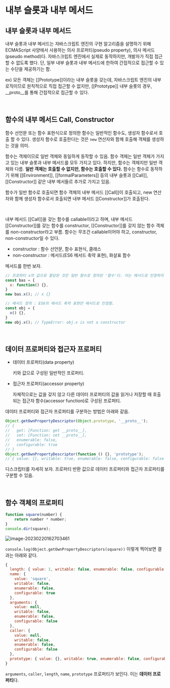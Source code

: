 # 내부 슬롯과 내부 메서드

## 내부 슬롯과 내부 메서드

내부 슬롯과 내부 메서드는 자바스크립트 엔진의 구현 알고리즘을 설명하기 위해 ECMAScript 사양에서 사용하는 의사 프로퍼티(pseudo property), 의사 메서드(pseudo method)다. 자바스크립트 엔진에서 실제로 동작하지만, 개발자가 직접 접근할 수 없도록 했다. 단, 일부 내부 슬롯과 내부 메서드에 한하여 간접적으로 접근할 수 있는 수단을 제공하기는 함.

ex) 모든 객체는 \[[Prototype]]이라는 내부 슬롯을 갖는데, 자바스크립트 엔진의 내부 로직이므로 원칙적으로 직접 접근할 수 없지만, \[[Prototype]] 내부 슬롯의 경우, \__proto__를 통해 간접적으로 접근할 수 있다.

<br/>

## 함수의 내부 메서드 Call, Constructor

함수 선언문 또는 함수 표현식으로 정의한 함수는 일반적인 함수도, 생성자 함수로서 호출 할 수 있다. 생성자 함수로 호출한다는 것은 `new` 연산자와 함께 호출해 객체를 생성하는 것을 의미.

함수는 객체이므로 일반 객체와 동일하게 동작할 수 있음. 함수 객체는 일반 객체가 가지고 있는 내부 슬롯과 내부 메서드를 모두 가지고 있다. 하지만, 함수는 객체지만 일반 객체와 다름. **일반 객체는 호출할 수 없지만, 함수는 호출할 수 있다.** 함수는 함수로 동작하기 위해 \[[Environment]], \[[formalParameters]] 등의 내부 슬롯과 \[[Call]], \[[Constructor]] 같은 내부 메서들르 추가로 가지고 있음.

함수가 일반 함수로 호출되면 함수 객체의 내부 메서드 \[[Call]]이 호출되고, new 연산자와 함께 생성자 함수로서 호출되면 내부 메서드 \[[Constructor]]가 호출된다.

<br/>

내부 메서드 \[[Call]]을 갖는 함수를 callable이라고 하며, 내부 메서드 \[[Constructor]]를 갖는 함수를 constructor, \[[Constructor]]를 갖지 않는 함수 객체를 non-constructor라고 부름. 함수는 무조건 callable이어야 하고, constructor, non-constructor일 수 있다.

- constructor : 함수 선언문, 함수 표현식, 클래스
- non-constructor : 메서드(ES6 메서드 축약 표현), 화살표 함수

메서드를 한번 보자.

```js
// 프로퍼티 x의 값으로 할당된 것은 일반 함수로 정의된 '함수'다. 이는 메서드로 인정하지 않는다.
const bas = {
  x: function() {},
}
new bas.x(); // x {}

// 메서드 정의 : ES6의 메서드 축약 표현만 메서드로 인정함.
const obj = {
  x() {},
}
new obj.x(); // TypeError: obj.x is not a constructor
```

<br/>

## 데이터 프로퍼티와 접근자 프로퍼티

- 데이터 프로퍼티(data property)

  키와 값으로 구성된 일반적인 프로퍼티.

- 접근자 프로퍼티(accessor property)

  자체적으로는 값을 갖지 않고 다른 데이터 프로퍼티의 값을 읽거나 저장할 때 호출되는 접근자 함수(accessor function)로 구성된 프로퍼티.

데이터 프로퍼티와 접근자 프로퍼티를 구분하는 방법은 아래와 같음.

```js
Object.getOwnPropertyDescriptor(Object.prototype, '__proto__');
// {
//   get: [Function: get __proto__],
//   set: [Function: set __proto__],
//   enumerable: false,
//   configurable: true
// }
Object.getOwnPropertyDescriptor(function () {}, 'prototype');
// { value: {}, writable: true, enumerable: false, configurable: false }
```

디스크립터를 자세히 보자. 프로퍼티 반환 값으로 데이터 프로퍼티와 접근자 프로퍼티를 구분할 수 있음.

<br/>

## 함수 객체의 프로퍼티

```js
function square(number) {
    return number * number;
}
console.dir(square);
```

![image-20230220162703461](../../images/image-20230220162703461.png)

`console.log(Object.getOwnPropertyDescriptors(square))` 이렇게 찍어보면 결과는 아래와 같다.

```js
{
  length: { value: 1, writable: false, enumerable: false, configurable: true },
  name: {
    value: 'square',
    writable: false,
    enumerable: false,
    configurable: true
  },
  arguments: {
    value: null,
    writable: false,
    enumerable: false,
    configurable: false
  },
  caller: {
    value: null,
    writable: false,
    enumerable: false,
    configurable: false
  },
  prototype: { value: {}, writable: true, enumerable: false, configurable: false }
}
```

`arguments`, `caller`, `length`, `name`, `prototype` 프로퍼티가 보인다. 이는 **데이터 프로퍼티**다.
